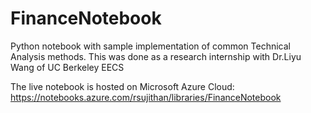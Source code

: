 # FinanceNotebook
Python notebook with sample implementation of common Technical Analysis methods. This was done as a research internship with Dr.Liyu Wang of UC Berkeley EECS

The live notebook is hosted on Microsoft Azure Cloud: https://notebooks.azure.com/rsujithan/libraries/FinanceNotebook
